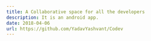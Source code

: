 ```yaml
---
title: A Collaborative space for all the developers
description: It is an android app.
date: 2018-04-06
url: https://github.com/YadavYashvant/Codev
---
```

